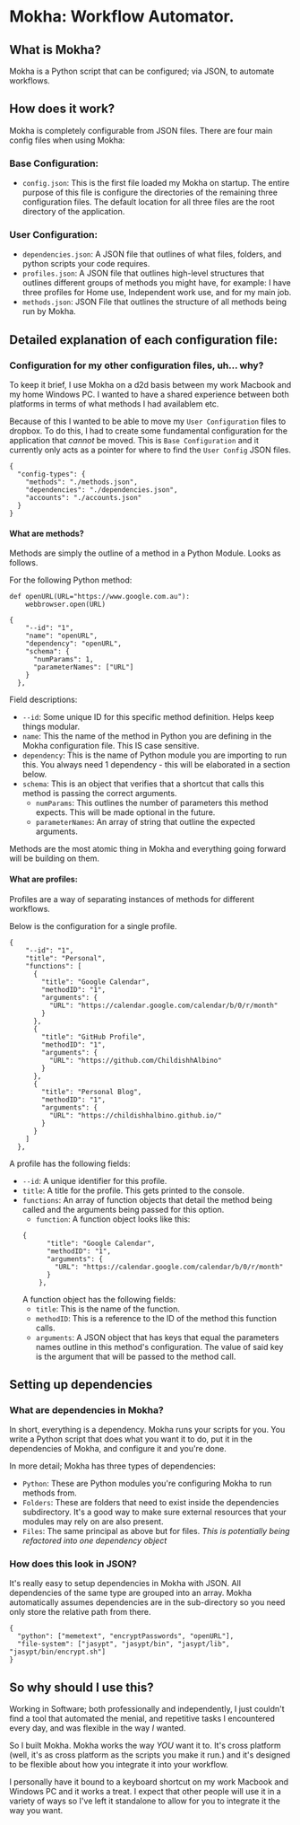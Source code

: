 # Mokha: Workflow Automator.

## What is Mokha?

Mokha is a Python script that can be configured; via JSON, to automate workflows.

## How does it work?

Mokha is completely configurable from JSON files. There are four main config files when using Mokha:

### Base Configuration:

- `config.json`: This is the first file loaded my Mokha on startup. The entire purpose of this file is configure the directories of the remaining three configuration files. The default location for all three files are the root directory of the application.

### User Configuration:

- `dependencies.json`: A JSON file that outlines of what files, folders, and python scripts your code requires.
- `profiles.json`: A JSON file that outlines high-level structures that outlines different groups of methods you might have, for example: I have three profiles for Home use, Independent work use, and for my main job.
- `methods.json`: JSON File that outlines the structure of all methods being run by Mokha.

## Detailed explanation of each configuration file:

### Configuration for my other configuration files, uh... why?

To keep it brief, I use Mokha on a d2d basis between my work Macbook and my home Windows PC. I wanted to have a shared experience between both platforms in terms of what methods I had availablem etc.

Because of this I wanted to be able to move my `User Configuration` files to dropbox. To do this, I had to create some fundamental configuration for the application that _cannot_ be moved. This is `Base Configuration` and it currently only acts as a pointer for where to find the `User Config` JSON files.

```
{
  "config-types": {
    "methods": "./methods.json",
    "dependencies": "./dependencies.json",
    "accounts": "./accounts.json"
  }
}
```

#### What are methods?

Methods are simply the outline of a method in a Python Module. Looks as follows.

For the following Python method:

```
def openURL(URL="https://www.google.com.au"):
    webbrowser.open(URL)
```

```
{
    "--id": "1",
    "name": "openURL",
    "dependency": "openURL",
    "schema": {
      "numParams": 1,
      "parameterNames": ["URL"]
    }
  },
```

Field descriptions:

- `--id`: Some unique ID for this specific method definition. Helps keep things modular.
- `name`: This the name of the method in Python you are defining in the Mokha configuration file. This IS case sensitive.
- `dependency`: This is the name of Python module you are importing to run this. You always need 1 dependency - this will be elaborated in a section below.
- `schema`: This is an object that verifies that a shortcut that calls this method is passing the correct arguments.
  - `numParams`: This outlines the number of parameters this method expects. This will be made optional in the future.
  - `parameterNames`: An array of string that outline the expected arguments.

Methods are the most atomic thing in Mokha and everything going forward will be building on them.

#### What are profiles:

Profiles are a way of separating instances of methods for different workflows.

Below is the configuration for a single profile.

```
{
    "--id": "1",
    "title": "Personal",
    "functions": [
      {
        "title": "Google Calendar",
        "methodID": "1",
        "arguments": {
          "URL": "https://calendar.google.com/calendar/b/0/r/month"
        }
      },
      {
        "title": "GitHub Profile",
        "methodID": "1",
        "arguments": {
          "URL": "https://github.com/ChildishhAlbino"
        }
      },
      {
        "title": "Personal Blog",
        "methodID": "1",
        "arguments": {
          "URL": "https://childishhalbino.github.io/"
        }
      }
    ]
  },
```

A profile has the following fields:

- `--id`: A unique identifier for this profile.
- `title`: A title for the profile. This gets printed to the console.
- `functions`: An array of function objects that detail the method being called and the arguments being passed for this option.
  - `function`: A function object looks like this:
  ```
  {
        "title": "Google Calendar",
        "methodID": "1",
        "arguments": {
          "URL": "https://calendar.google.com/calendar/b/0/r/month"
        }
      },
  ```
  A function object has the following fields:
  - `title`: This is the name of the function.
  - `methodID`: This is a reference to the ID of the method this function calls.
  - `arguments`: A JSON object that has keys that equal the parameters names outline in this method's configuration. The value of said key is the argument that will be passed to the method call.

## Setting up dependencies

### What are dependencies in Mokha?

In short, everything is a dependency. Mokha runs your scripts for you. You write a Python script that does what you want it to do, put it in the dependencies of Mokha, and configure it and you're done.

In more detail; Mokha has three types of dependencies:

- `Python`: These are Python modules you're configuring Mokha to run methods from.
- `Folders`: These are folders that need to exist inside the dependencies subdirectory. It's a good way to make sure external resources that your modules may rely on are also present.
- `Files`: The same principal as above but for files. _This is potentially being refactored into one dependency object_

### How does this look in JSON?

It's really easy to setup dependencies in Mokha with JSON. All dependencies of the same type are grouped into an array. Mokha automatically assumes dependencies are in the sub-directory so you need only store the relative path from there.

```
{
  "python": ["memetext", "encryptPasswords", "openURL"],
  "file-system": ["jasypt", "jasypt/bin", "jasypt/lib", "jasypt/bin/encrypt.sh"]
}
```

## So why should I use this?

Working in Software; both professionally and independently, I just couldn't find a tool that automated the menial, and repetitive tasks I encountered every day, and was flexible in the way _I_ wanted.

So I built Mokha. Mokha works the way _YOU_ want it to. It's cross platform (well, it's as cross platform as the scripts you make it run.) and it's designed to be flexible about how you integrate it into your workflow.

I personally have it bound to a keyboard shortcut on my work Macbook and Windows PC and it works a treat. I expect that other people will use it in a variety of ways so I've left it standalone to allow for you to integrate it the way you want.
